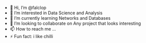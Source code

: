 - 👋 Hi, I’m @falclop
- 👀 I’m interested in Data Science and Analysis
- 🌱 I’m currently learning Networks and Databases
- 💞️ I’m looking to collaborate on Any project that looks interesting
- 📫 How to reach me ...
- ⚡ Fun fact: i like chilli

<!---
falclop/falclop is a ✨ special ✨ repository because its `README.md` (this file) appears on your GitHub profile.
You can click the Preview link to take a look at your changes.
--->

